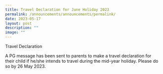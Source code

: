 ```yaml
---
title: Travel Declaration for June Holiday 2023
permalink: /announcements/announcements/permalink/
date: 2023-05-17
layout: post
description: ""
image: ""
---
```

Travel Declaration

A PG message has been sent to parents to make a travel declaration for their child if he/she intends to travel during the mid-year holiday. Please do so by 26 May 2023.